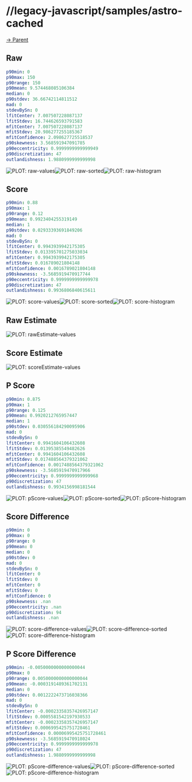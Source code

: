 
# //legacy-javascript/samples/astro-cached

[→ Parent](../..)


## Raw


```yaml
p90min: 0
p90max: 150
p90range: 150
p90mean: 9.574468085106384
median: 0
p90stdev: 36.66742114811512
mad: 0
stdevBySn: 0
lfitCenter: 7.007507228087137
lfitStdev: 16.744626593791583
mfitCenter: 7.007507228087137
mfitStdev: 20.986277255185367
mfitConfidence: 2.098627725518537
p90skewness: 3.568591947091785
p90eccentricity: 0.9999999999999949
p90discretization: 47
outlandishness: 1.9880999999999998

```

![PLOT: raw-values](./raw/values.svg)![PLOT: raw-sorted](./raw/sorted.svg)![PLOT: raw-histogram](./raw/histogram.svg)
## Score


```yaml
p90min: 0.88
p90max: 1
p90range: 0.12
p90mean: 0.9923404255319149
median: 1
p90stdev: 0.02933393691849206
mad: 0
stdevBySn: 0
lfitCenter: 0.9943939942175305
lfitStdev: 0.013395701275033034
mfitCenter: 0.9943939942175305
mfitStdev: 0.016789021804148
mfitConfidence: 0.0016789021804148
p90skewness: -3.5685919470917744
p90eccentricity: 0.9999999999999978
p90discretization: 47
outlandishness: 0.9936806840615611

```

![PLOT: score-values](./score/values.svg)![PLOT: score-sorted](./score/sorted.svg)![PLOT: score-histogram](./score/histogram.svg)
## Raw Estimate

![PLOT: rawEstimate-values](./rawEstimate/values.svg)
## Score Estimate

![PLOT: scoreEstimate-values](./scoreEstimate/values.svg)
## P Score


```yaml
p90min: 0.875
p90max: 1
p90range: 0.125
p90mean: 0.9920212765957447
median: 1
p90stdev: 0.030556184290095906
mad: 0
stdevBySn: 0
lfitCenter: 0.9941604106432608
lfitStdev: 0.01395385549482626
mfitCenter: 0.9941604106432608
mfitStdev: 0.017488564379321062
mfitConfidence: 0.0017488564379321062
p90skewness: -3.5685919470917966
p90eccentricity: 0.9999999999999968
p90discretization: 47
outlandishness: 0.9934156998181544

```

![PLOT: pScore-values](./pScore/values.svg)![PLOT: pScore-sorted](./pScore/sorted.svg)![PLOT: pScore-histogram](./pScore/histogram.svg)
## Score Difference


```yaml
p90min: 0
p90max: 0
p90range: 0
p90mean: 0
median: 0
p90stdev: 0
mad: 0
stdevBySn: 0
lfitCenter: 0
lfitStdev: 0
mfitCenter: 0
mfitStdev: 0
mfitConfidence: 0
p90skewness: .nan
p90eccentricity: .nan
p90discretization: 94
outlandishness: .nan

```

![PLOT: score-difference-values](./score-difference/values.svg)![PLOT: score-difference-sorted](./score-difference/sorted.svg)![PLOT: score-difference-histogram](./score-difference/histogram.svg)
## P Score Difference


```yaml
p90min: -0.0050000000000000044
p90max: 0
p90range: 0.0050000000000000044
p90mean: -0.0003191489361702131
median: 0
p90stdev: 0.0012222473716038366
mad: 0
stdevBySn: 0
lfitCenter: -0.00023358357426957147
lfitStdev: 0.0005581542197930533
mfitCenter: -0.00023358357426957147
mfitStdev: 0.0006995425751728461
mfitConfidence: 0.00006995425751728461
p90skewness: -3.5685919470918024
p90eccentricity: 0.9999999999999978
p90discretization: 47
outlandishness: 1.9880999999999998

```

![PLOT: pScore-difference-values](./pScore-difference/values.svg)![PLOT: pScore-difference-sorted](./pScore-difference/sorted.svg)![PLOT: pScore-difference-histogram](./pScore-difference/histogram.svg)